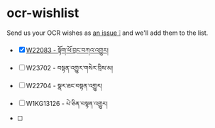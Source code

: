 # ocr-wishlist
Send us your OCR wishes as [an issue ❕](https://github.com/OpenPecha/ocr-wishlist/issues) and we'll add them to the list.

- [x] [W22083 - སྟོག་ཕོ་བྲང་བཀའ་འགྱུར།](https://github.com/OpenPecha/P000003)
- [ ] W23702 - བསྟན་འགྱུར་གསེར་བྲིས་མ།
- [ ] W22704 - སྣར་ཐང་བསྟན་འགྱུར།
- [ ] W1KG13126 - པེ་ཅིན་བསྟན་འགྱུར།
- [ ] 


